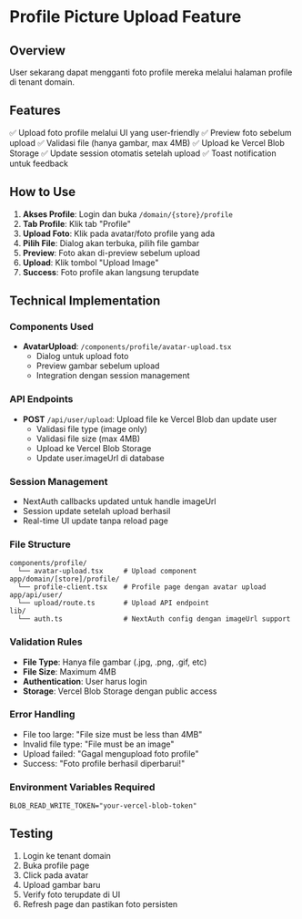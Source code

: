# Profile Picture Upload Feature

## Overview
User sekarang dapat mengganti foto profile mereka melalui halaman profile di tenant domain.

## Features
✅ Upload foto profile melalui UI yang user-friendly
✅ Preview foto sebelum upload
✅ Validasi file (hanya gambar, max 4MB)
✅ Upload ke Vercel Blob Storage
✅ Update session otomatis setelah upload
✅ Toast notification untuk feedback

## How to Use
1. **Akses Profile**: Login dan buka `/domain/{store}/profile`
2. **Tab Profile**: Klik tab "Profile" 
3. **Upload Foto**: Klik pada avatar/foto profile yang ada
4. **Pilih File**: Dialog akan terbuka, pilih file gambar
5. **Preview**: Foto akan di-preview sebelum upload
6. **Upload**: Klik tombol "Upload Image"
7. **Success**: Foto profile akan langsung terupdate

## Technical Implementation

### Components Used
- **AvatarUpload**: `/components/profile/avatar-upload.tsx`
  - Dialog untuk upload foto
  - Preview gambar sebelum upload
  - Integration dengan session management

### API Endpoints
- **POST** `/api/user/upload`: Upload file ke Vercel Blob dan update user
  - Validasi file type (image only)
  - Validasi file size (max 4MB)
  - Upload ke Vercel Blob Storage
  - Update user.imageUrl di database

### Session Management
- NextAuth callbacks updated untuk handle imageUrl
- Session update setelah upload berhasil
- Real-time UI update tanpa reload page

### File Structure
```
components/profile/
  └── avatar-upload.tsx     # Upload component
app/domain/[store]/profile/
  └── profile-client.tsx    # Profile page dengan avatar upload
app/api/user/
  └── upload/route.ts       # Upload API endpoint
lib/
  └── auth.ts               # NextAuth config dengan imageUrl support
```

### Validation Rules
- **File Type**: Hanya file gambar (.jpg, .png, .gif, etc)
- **File Size**: Maximum 4MB
- **Authentication**: User harus login
- **Storage**: Vercel Blob Storage dengan public access

### Error Handling
- File too large: "File size must be less than 4MB"
- Invalid file type: "File must be an image"
- Upload failed: "Gagal mengupload foto profile"
- Success: "Foto profile berhasil diperbarui!"

### Environment Variables Required
```env
BLOB_READ_WRITE_TOKEN="your-vercel-blob-token"
```

## Testing
1. Login ke tenant domain
2. Buka profile page
3. Click pada avatar
4. Upload gambar baru
5. Verify foto terupdate di UI
6. Refresh page dan pastikan foto persisten
